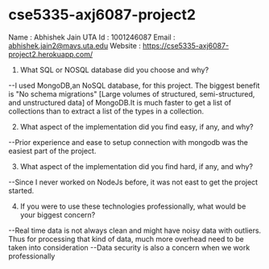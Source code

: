 # cse5335-axj6087-project2

Name : Abhishek Jain
UTA Id : 1001246087
Email : abhishek.jain2@mavs.uta.edu
Website : https://cse5335-axj6087-project2.herokuapp.com/



1) What SQL or NOSQL database did you choose and why?

--I used MongoDB,an NoSQL database, for this project. The biggest benefit is "No schema migrations"
[Large volumes of structured, semi-structured, and unstructured data] of MongoDB.It is much faster
to get a list of collections than to extract a list of the types in a collection.

2) What aspect of the implementation did you find easy, if any, and why?

--Prior experience and ease to setup connection with mongodb was the easiest part of the project.

3) What aspect of the implementation did you find hard, if any, and why?

--Since I never worked on NodeJs before, it was not east to get the project started.

4) If you were to use these technologies professionally, what would be your biggest
   concern?

--Real time data is not always clean and might have noisy data with outliers. Thus for processing that
  kind of data, much more overhead need to be taken into consideration
--Data security is also a concern when we work professionally
